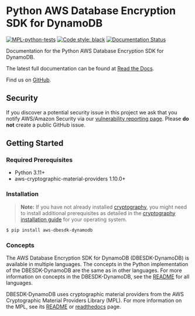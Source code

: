 # Python AWS Database Encryption SDK for DynamoDB

[![MPL-python-tests](https://github.com/aws/aws-database-encryption-sdk-dynamodb/actions/workflows/push.yml/badge.svg)](https://github.com/aws/aws-database-encryption-sdk-dynamodb/actions/workflows/push.yml)
[![Code style: black](https://img.shields.io/badge/code_style-black-000000.svg)](https://github.com/ambv/black)
[![Documentation Status](https://readthedocs.org/projects/aws-dbesdk-dynamodb-python/badge/)](https://aws-dbesdk-dynamodb-python.readthedocs.io/en/latest/)

Documentation for the Python AWS Database Encryption SDK for DynamoDB.

The latest full documentation can be found at [Read the Docs](https://aws-dbesdk-dynamodb-python.readthedocs.io/en/latest/).

Find us on [GitHub](https://github.com/aws/aws-database-encryption-sdk-dynamodb).

## Security

If you discover a potential security issue in this project
we ask that you notify AWS/Amazon Security via our
[vulnerability reporting page](http://aws.amazon.com/security/vulnerability-reporting/).
Please **do not** create a public GitHub issue.

## Getting Started

### Required Prerequisites

- Python 3.11+
- aws-cryptographic-material-providers 1.10.0+

### Installation

> **Note:**
> If you have not already installed [cryptography](https://cryptography.io/en/latest/), you might need to install additional prerequisites as
> detailed in the [cryptography installation guide](https://cryptography.io/en/latest/installation/) for your operating system.

```bash
$ pip install aws-dbesdk-dynamodb
```

### Concepts

The AWS Database Encryption SDK for DynamoDB (DBESDK-DynamoDB) is available in multiple languages.
The concepts in the Python implementation of the DBESDK-DynamoDB are the same as in other languages.
For more information on concepts in the DBESDK-DynamoDB, see the [README](https://github.com/aws/aws-database-encryption-sdk-dynamodb/blob/main/README.md) for all languages.

DBESDK-DynamoDB uses cryptographic material providers from the AWS Cryptographic Material Providers Library (MPL).
For more information on the MPL, see its [README](https://github.com/aws/aws-database-encryption-sdk-dynamodb/blob/main/README.md) or [readthedocs](https://aws-cryptographic-material-providers-library.readthedocs.io/en/latest/) page.
